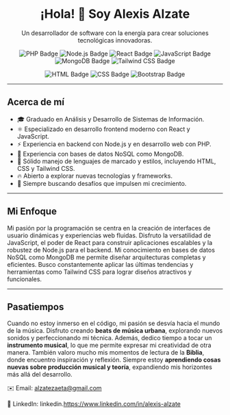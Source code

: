 <h1 align="center">¡Hola! 👋 Soy Alexis Alzate</h1>
<p align="center">Un desarrollador de software con la energía para crear soluciones tecnológicas innovadoras.</p>
<p align="center">
  <img src="https://img.shields.io/badge/Lenguaje-PHP-777BB4.svg?style=flat&logo=php&logoColor=white" alt="PHP Badge">
  <img src="https://img.shields.io/badge/Backend-Node.js-339933.svg?style=flat&logo=nodedotjs&logoColor=white" alt="Node.js Badge">
  <img src="https://img.shields.io/badge/Framework-React-61DAFB.svg?style=flat&logo=react&logoColor=black" alt="React Badge">
  <img src="https://img.shields.io/badge/Frontend-JavaScript-F7DF1E.svg?style=flat&logo=javascript&logoColor=black" alt="JavaScript Badge">
  <img src="https://img.shields.io/badge/Base%20de%20Datos-MongoDB-47A248.svg?style=flat&logo=mongodb&logoColor=white" alt="MongoDB Badge">
  <img src="https://img.shields.io/badge/Estilos-Tailwind%20CSS-38B2AC.svg?style=flat&logo=tailwindcss&logoColor=white" alt="Tailwind CSS Badge">
</p>
<p align="center">
  <img src="https://img.shields.io/badge/Lenguaje%20de%20Marcado-HTML-E34F26.svg?style=flat&logo=html5&logoColor=white" alt="HTML Badge">
  <img src="https://img.shields.io/badge/Estilos-CSS-1572B6.svg?style=flat&logo=css3&logoColor=white" alt="CSS Badge">
  <img src="https://img.shields.io/badge/Librería%20de%20Estilos-Bootstrap-7952B3.svg?style=flat&logo=bootstrap&logoColor=white" alt="Bootstrap Badge">
</p>

---

## Acerca de mí

* 🎓 Graduado en Análisis y Desarrollo de Sistemas de Información.
* ⚛️ Especializado en desarrollo frontend moderno con React y JavaScript.
* ⚡️ Experiencia en backend con Node.js y en desarrollo web con PHP.
* 💾 Experiencia con bases de datos NoSQL como MongoDB.
* 🎨 Sólido manejo de lenguajes de marcado y estilos, incluyendo HTML, CSS y Tailwind CSS.
* 🔥 Abierto a explorar nuevas tecnologías y frameworks.
* 🚀 Siempre buscando desafíos que impulsen mi crecimiento.

---

## Mi Enfoque

Mi pasión por la programación se centra en la creación de interfaces de usuario dinámicas y experiencias web fluidas. Disfruto la versatilidad de JavaScript, el poder de React para construir aplicaciones escalables y la robustez de Node.js para el backend. Mi conocimiento en bases de datos NoSQL como MongoDB me permite diseñar arquitecturas completas y eficientes. Busco constantemente aplicar las últimas tendencias y herramientas como Tailwind CSS para lograr diseños atractivos y funcionales.

---

## Pasatiempos

Cuando no estoy inmerso en el código, mi pasión se desvía hacia el mundo de la música. Disfruto creando **beats de música urbana**, explorando nuevos sonidos y perfeccionando mi técnica. Además, dedico tiempo a tocar un **instrumento musical**, lo que me permite expresar mi creatividad de otra manera. También valoro mucho mis momentos de lectura de la **Biblia**, donde encuentro inspiración y reflexión. Siempre estoy **aprendiendo cosas nuevas sobre producción musical y teoría**, expandiendo mis horizontes más allá del desarrollo.

✉️ Email: alzatezaeta@gmail.com

💼 LinkedIn: linkedin.https://www.linkedin.com/in/alexis-alzate
